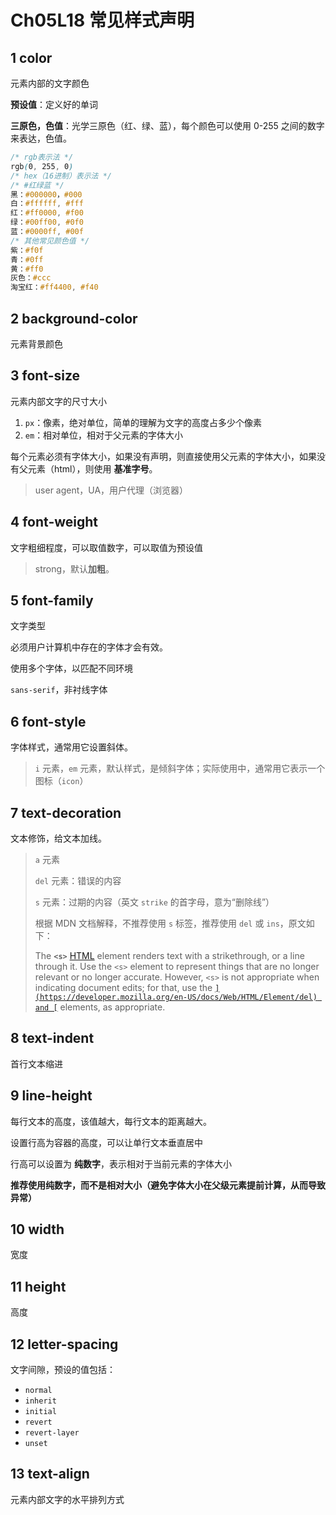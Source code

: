 # Ch05L18 常见样式声明



## 1 color

元素内部的文字颜色

**预设值**：定义好的单词

**三原色，色值**：光学三原色（红、绿、蓝），每个颜色可以使用 0-255 之间的数字来表达，色值。

```css
/* rgb表示法 */
rgb(0, 255, 0)
/* hex（16进制）表示法 */
/* #红绿蓝 */
黑：#000000，#000
白：#ffffff, #fff
红：#ff0000, #f00
绿：#00ff00, #0f0
蓝：#0000ff, #00f
/* 其他常见颜色值 */
紫：#f0f
青：#0ff
黄：#ff0
灰色：#ccc
淘宝红：#ff4400, #f40
```



## 2 background-color

元素背景颜色



## 3 font-size

元素内部文字的尺寸大小

1. `px`：像素，绝对单位，简单的理解为文字的高度占多少个像素
2. `em`：相对单位，相对于父元素的字体大小

每个元素必须有字体大小，如果没有声明，则直接使用父元素的字体大小，如果没有父元素（html），则使用 **基准字号**。

> user agent，UA，用户代理（浏览器）



## 4 font-weight

文字粗细程度，可以取值数字，可以取值为预设值

> strong，默认**加粗**。



## 5 font-family

文字类型

必须用户计算机中存在的字体才会有效。

使用多个字体，以匹配不同环境

`sans-serif`，非衬线字体



## 6 font-style

字体样式，通常用它设置斜体。

> `i` 元素，`em` 元素，默认样式，是倾斜字体；实际使用中，通常用它表示一个图标（`icon`）



## 7 text-decoration

文本修饰，给文本加线。

> `a` 元素
>
> `del` 元素：错误的内容
>
> `s` 元素：过期的内容（英文 `strike` 的首字母，意为“删除线”）
>
> 根据 MDN 文档解释，不推荐使用 `s` 标签，推荐使用 `del` 或 `ins`，原文如下：
>
> The **`<s>`** [HTML](https://developer.mozilla.org/en-US/docs/Web/HTML) element renders text with a strikethrough, or a line through it. Use the `<s>` element to represent things that are no longer relevant or no longer accurate. However, `<s>` is not appropriate when indicating document edits; for that, use the [``](https://developer.mozilla.org/en-US/docs/Web/HTML/Element/del) and [``](https://developer.mozilla.org/en-US/docs/Web/HTML/Element/ins) elements, as appropriate.



## 8 text-indent

首行文本缩进



## 9 line-height

每行文本的高度，该值越大，每行文本的距离越大。

设置行高为容器的高度，可以让单行文本垂直居中

行高可以设置为 **纯数字**，表示相对于当前元素的字体大小

**推荐使用纯数字，而不是相对大小（避免字体大小在父级元素提前计算，从而导致异常）**



## 10 width

宽度



## 11 height

高度



## 12 letter-spacing

文字间隙，预设的值包括：

- `normal`
- `inherit`
- `initial`
- `revert`
- `revert-layer`
- `unset`



## 13 text-align

元素内部文字的水平排列方式
